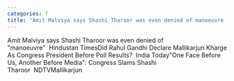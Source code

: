 ```yaml
---
categories: f
title: "Amit Malviya says Shashi Tharoor was even denied of manoeuvre  Hindustan Times"
---
```

Amit Malviya says Shashi Tharoor was even denied of "manoeuvre"&nbsp;&nbsp;Hindustan TimesDid Rahul Gandhi Declare Mallikarjun Kharge As Congress President Before Poll Results?&nbsp;&nbsp;India Today"One Face Before Us, Another Before Media": Congress Slams Shashi Tharoor&nbsp;&nbsp;NDTVMallikarjun 